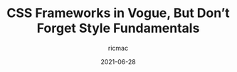 ---
author: ricmac
date: 2021-06-28
permalink: false
publisher: thenewstack
tags:
  - css
  - frameworks
  - quality
  - meta
target_url: https://thenewstack.io/css-frameworks-in-vogue-but-dont-forget-style-fundamentals/
title: CSS Frameworks in Vogue, But Don’t Forget Style Fundamentals
---